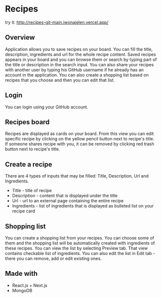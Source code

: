 # Recipes

try it: http://recipes-git-main.iwonajelen.vercel.app/

## Overview

Application allows you to save recipes on your board. You can fill the title, description, ingredients and url for the whole recipe content. 
Saved recipes appears in your board and you can browse them or search by typing part of the title or description in the search input. 
You can also share your recipes with another user by typing his GitHub username if he already has an account in the application.
You can also create a shopping list based on recipes that you choose and then you can edit that list.


## Login

You can login using your GitHub account. 

## Recipes board

Recipes are displayed as cards on your board. From this view you can edit specific recipe by clicking on the yellow pencil button next to recipe's title.
If someone shares recipe with you, it can be removed by clicking red trash button next to recipe's title.

## Create a recipe

There are 4 types of inputs that may be filled: Title, Description, Url and Ingredients.

* Title - title of recipe
* Description - content that is displayed under the title
* Url - url to an external page containing the entire recipe
* Ingredients - list of ingredients that is displayed as bulleted list on your recipe card

## Shopping list

You can create a shopping list from your recipes. You can choose some of them and the shopping list will be automatically created with ingredients of these recipes.
You can view the list by selecting Preview tab. That view contains checkable list of ingredients. 
You can also edit the list in Edit tab - there you can remove, add or edit existing ones.

## Made with

* React.js + Next.js
* MongoDB

